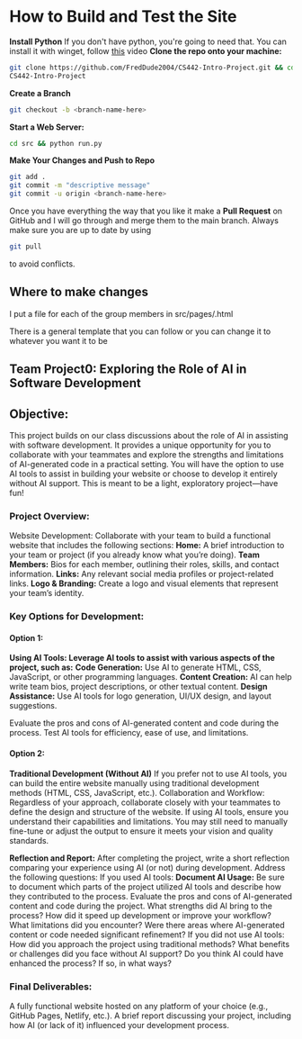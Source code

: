 # How to Build and Test the Site

**Install Python**
If you don't have python, you're going to need that. You can install it with
winget, follow [this](https://www.youtube.com/watch?v=UvyWKHh3BcY) video
**Clone the repo onto your machine:**

```bash
git clone https://github.com/FredDude2004/CS442-Intro-Project.git && cd
CS442-Intro-Project
```

**Create a Branch**

```bash
git checkout -b <branch-name-here>
```

**Start a Web Server:**

```bash
cd src && python run.py
```

**Make Your Changes and Push to Repo**

```bash
git add .
git commit -m "descriptive message"
git commit -u origin <branch-name-here>
```

Once you have everything the way that you like it make a **Pull Request** on GitHub and I will go through and merge them to the main branch. Always make sure you are up to date by using

```bash
git pull
```

to avoid conflicts.

## Where to make changes

I put a file for each of the group members in src/pages/<your-name>.html

There is a general template that you can follow or you can change it to whatever
you want it to be

## Team Project0: Exploring the Role of AI in Software Development

## Objective:

This project builds on our class discussions about the role of AI in assisting with software development. It provides a unique opportunity for you to collaborate with your teammates and explore the strengths and limitations of AI-generated code in a practical setting. You will have the option to use AI tools to assist in building your website or choose to develop it entirely without AI support. This is meant to be a light, exploratory project—have fun!

### Project Overview:

Website Development:
Collaborate with your team to build a functional website that includes the following sections:
**Home:** A brief introduction to your team or project (if you already know what you’re doing).
**Team Members:** Bios for each member, outlining their roles, skills, and contact information.
**Links:** Any relevant social media profiles or project-related links.
**Logo & Branding:** Create a logo and visual elements that represent your team’s identity.

### Key Options for Development:

#### Option 1:

**Using AI Tools: Leverage AI tools to assist with various aspects of the project, such as:**
**Code Generation:** Use AI to generate HTML, CSS, JavaScript, or other programming languages.
**Content Creation:** AI can help write team bios, project descriptions, or other textual content.
**Design Assistance:** Use AI tools for logo generation, UI/UX design, and layout suggestions.

Evaluate the pros and cons of AI-generated content and code during the process. Test AI tools for efficiency, ease of use, and limitations.

#### Option 2:

**Traditional Development (Without AI)**
If you prefer not to use AI tools, you can build the entire website manually using traditional development methods (HTML, CSS, JavaScript, etc.).
Collaboration and Workflow:
Regardless of your approach, collaborate closely with your teammates to define the design and structure of the website.
If using AI tools, ensure you understand their capabilities and limitations. You may still need to manually fine-tune or adjust the output to ensure it meets your vision and quality standards.

**Reflection and Report:**
After completing the project, write a short reflection comparing your experience using AI (or not) during development.
Address the following questions:
If you used AI tools:
**Document AI Usage:**
Be sure to document which parts of the project utilized AI tools and describe how they contributed to the process. Evaluate the pros and cons of AI-generated content and code during the project.
What strengths did AI bring to the process? How did it speed up development or improve your workflow?
What limitations did you encounter? Were there areas where AI-generated content or code needed significant refinement?
If you did not use AI tools:
How did you approach the project using traditional methods? What benefits or challenges did you face without AI support?
Do you think AI could have enhanced the process? If so, in what ways?

### Final Deliverables:

A fully functional website hosted on any platform of your choice (e.g., GitHub Pages, Netlify, etc.).
A brief report discussing your project, including how AI (or lack of it) influenced your development process.
